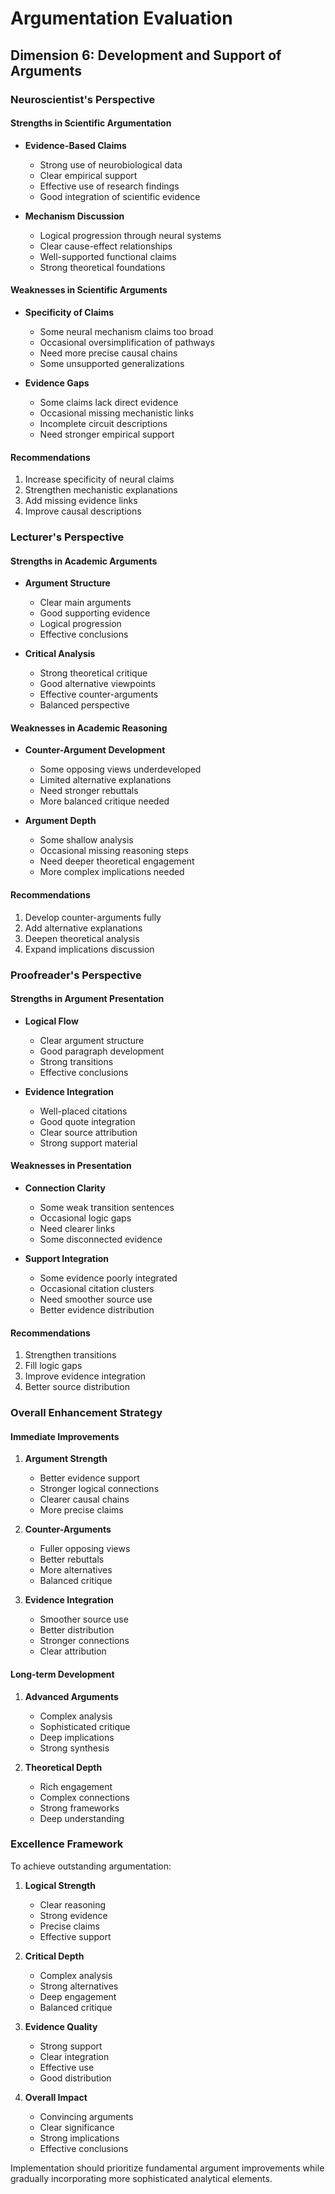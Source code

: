 # Argumentation Evaluation
## Dimension 6: Development and Support of Arguments

### Neuroscientist's Perspective

#### Strengths in Scientific Argumentation
- **Evidence-Based Claims**
  - Strong use of neurobiological data
  - Clear empirical support
  - Effective use of research findings
  - Good integration of scientific evidence

- **Mechanism Discussion**
  - Logical progression through neural systems
  - Clear cause-effect relationships
  - Well-supported functional claims
  - Strong theoretical foundations

#### Weaknesses in Scientific Arguments
- **Specificity of Claims**
  - Some neural mechanism claims too broad
  - Occasional oversimplification of pathways
  - Need more precise causal chains
  - Some unsupported generalizations

- **Evidence Gaps**
  - Some claims lack direct evidence
  - Occasional missing mechanistic links
  - Incomplete circuit descriptions
  - Need stronger empirical support

#### Recommendations
1. Increase specificity of neural claims
2. Strengthen mechanistic explanations
3. Add missing evidence links
4. Improve causal descriptions

### Lecturer's Perspective

#### Strengths in Academic Arguments
- **Argument Structure**
  - Clear main arguments
  - Good supporting evidence
  - Logical progression
  - Effective conclusions

- **Critical Analysis**
  - Strong theoretical critique
  - Good alternative viewpoints
  - Effective counter-arguments
  - Balanced perspective

#### Weaknesses in Academic Reasoning
- **Counter-Argument Development**
  - Some opposing views underdeveloped
  - Limited alternative explanations
  - Need stronger rebuttals
  - More balanced critique needed

- **Argument Depth**
  - Some shallow analysis
  - Occasional missing reasoning steps
  - Need deeper theoretical engagement
  - More complex implications needed

#### Recommendations
1. Develop counter-arguments fully
2. Add alternative explanations
3. Deepen theoretical analysis
4. Expand implications discussion

### Proofreader's Perspective

#### Strengths in Argument Presentation
- **Logical Flow**
  - Clear argument structure
  - Good paragraph development
  - Strong transitions
  - Effective conclusions

- **Evidence Integration**
  - Well-placed citations
  - Good quote integration
  - Clear source attribution
  - Strong support material

#### Weaknesses in Presentation
- **Connection Clarity**
  - Some weak transition sentences
  - Occasional logic gaps
  - Need clearer links
  - Some disconnected evidence

- **Support Integration**
  - Some evidence poorly integrated
  - Occasional citation clusters
  - Need smoother source use
  - Better evidence distribution

#### Recommendations
1. Strengthen transitions
2. Fill logic gaps
3. Improve evidence integration
4. Better source distribution

### Overall Enhancement Strategy

#### Immediate Improvements
1. **Argument Strength**
   - Better evidence support
   - Stronger logical connections
   - Clearer causal chains
   - More precise claims

2. **Counter-Arguments**
   - Fuller opposing views
   - Better rebuttals
   - More alternatives
   - Balanced critique

3. **Evidence Integration**
   - Smoother source use
   - Better distribution
   - Stronger connections
   - Clear attribution

#### Long-term Development
1. **Advanced Arguments**
   - Complex analysis
   - Sophisticated critique
   - Deep implications
   - Strong synthesis

2. **Theoretical Depth**
   - Rich engagement
   - Complex connections
   - Strong frameworks
   - Deep understanding

### Excellence Framework

To achieve outstanding argumentation:

1. **Logical Strength**
   - Clear reasoning
   - Strong evidence
   - Precise claims
   - Effective support

2. **Critical Depth**
   - Complex analysis
   - Strong alternatives
   - Deep engagement
   - Balanced critique

3. **Evidence Quality**
   - Strong support
   - Clear integration
   - Effective use
   - Good distribution

4. **Overall Impact**
   - Convincing arguments
   - Clear significance
   - Strong implications
   - Effective conclusions

Implementation should prioritize fundamental argument improvements while gradually incorporating more sophisticated analytical elements.
